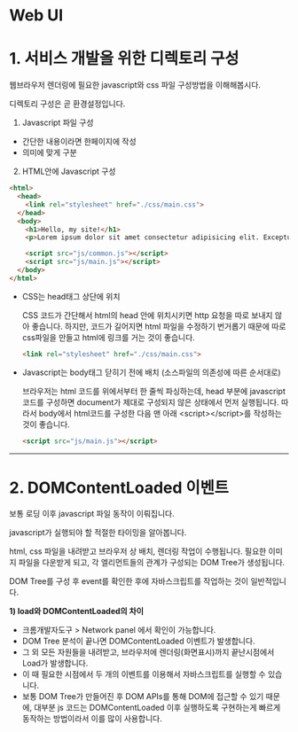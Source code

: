 # Web UI

# 1. 서비스 개발을 위한 디렉토리 구성

웹브라우저 렌더링에 필요한 javascript와 css 파일 구성방법을 이해해봅시다.

디렉토리 구성은 곧 환경설정입니다.



1) Javascript 파일 구성

* 간단한 내용이라면 한페이지에 작성
* 의미에 맞게 구분

2) HTML안에 Javascript 구성

```html
<html>
  <head>
    <link rel="stylesheet" href="./css/main.css">
  </head>
  <body>
    <h1>Hello, my site!</h1>
    <p>Lorem ipsum dolor sit amet consectetur adipisicing elit. Excepturi similique, fuga illo neque iste, quam magnam modi numquam ipsam tenetur dignissimos porro, sapiente aspernatur cupiditate odit veniam dolorum doloribus provident!</p>

    <script src="js/common.js"></script>
    <script src="js/main.js"></script>
  </body>
</html>
```



* CSS는 head태그 상단에 위치

  CSS 코드가 간단해서 html의 head 안에 위치시키면 http 요청을 따로 보내지 않아 좋습니다. 하지만, 코드가 길어지면 html 파일을 수정하기 번거롭기 때문에 따로 css파일을 만들고 html에 링크를 거는 것이 좋습니다.

  ```html
  <link rel="stylesheet" href="./css/main.css">
  ```

  

* Javascript는 body태그 닫히기 전에 배치 (소스파일의 의존성에 따른 순서대로)

  브라우저는 html 코드를 위에서부터 한 줄씩 파싱하는데, head 부분에 javascript 코드를 구성하면 document가 제대로 구성되지 않은 상태에서 먼저 실행됩니다. 따라서 body에서 html코드를 구성한 다음 맨 아래 \<script\>\</script\>를 작성하는 것이 좋습니다.

   ```html
  <script src="js/main.js"></script>
   ```







---

# 2. DOMContentLoaded 이벤트

보통 로딩 이후 javascript 파일 동작이 이뤄집니다.

javascript가 실행되야 할 적절한 타이밍을 알아봅니다.



html, css 파일을 내려받고 브라우저 상 배치, 렌더링 작업이 수행됩니다. 필요한 이미지 파일을 다운받게 되고, 각 엘리먼트들의 관계가 구성되는 DOM Tree가 생성됩니다.

DOM Tree를 구성 후 event를 확인한 후에 자바스크립트를 작업하는 것이 일반적입니다.



**1) load와 DOMContentLoaded의 차이**

* 크롬개발자도구 > Network panel 에서 확인이 가능합니다.
* DOM Tree 분석이 끝나면 DOMContentLoaded 이벤트가 발생합니다.
* 그 외 모든 자원들을 내려받고, 브라우저에 렌더링(화면표시)까지 끝난시점에서 Load가 발생합니다.
* 이 때 필요한 시점에서 두 개의 이벤트를 이용해서 자바스크립트를 실행할 수 있습니다.
* 보통 DOM Tree가 만들어진 후 DOM APIs를 통해 DOM에 접근할 수 있기 때문에, 대부분 js 코드는 DOMContentLoaded 이후 실행하도록 구현하는게 빠르게 동작하는 방법이라서 이를 많이 사용합니다.



